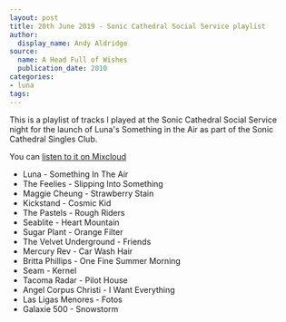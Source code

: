 ```yaml
---
layout: post
title: 20th June 2019 - Sonic Cathedral Social Service playlist
author:
  display_name: Andy Aldridge
source:
  name: A Head Full of Wishes
  publication_date: 2010
categories:
- luna
tags:
---
```

This is a playlist of tracks I played at the Sonic Cathedral Social Service night for the launch of Luna's Something in the Air as part of the Sonic Cathedral Singles Club.

You can [listen to it on Mixcloud](https://www.mixcloud.com/grange85/a-million-a-billion-a-trillion-stars-a-mix-for-the-sonic-cathedral-luna-tribute-night/)

 - Luna - Something In The Air
 - The Feelies - Slipping Into Something
 - Maggie Cheung - Strawberry Stain
 - Kickstand - Cosmic Kid
 - The Pastels - Rough Riders
 - Seablite - Heart Mountain
 - Sugar Plant - Orange Filter
 - The Velvet Underground - Friends
 - Mercury Rev - Car Wash Hair
 - Britta Phillips - One Fine Summer Morning
 - Seam - Kernel
 - Tacoma Radar - Pilot House
 - Angel Corpus Christi - I Want Everything
 - Las Ligas Menores - Fotos
 - Galaxie 500 - Snowstorm
